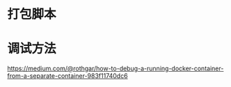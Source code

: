 #  打包脚本  

# 调试方法

https://medium.com/@rothgar/how-to-debug-a-running-docker-container-from-a-separate-container-983f11740dc6 


